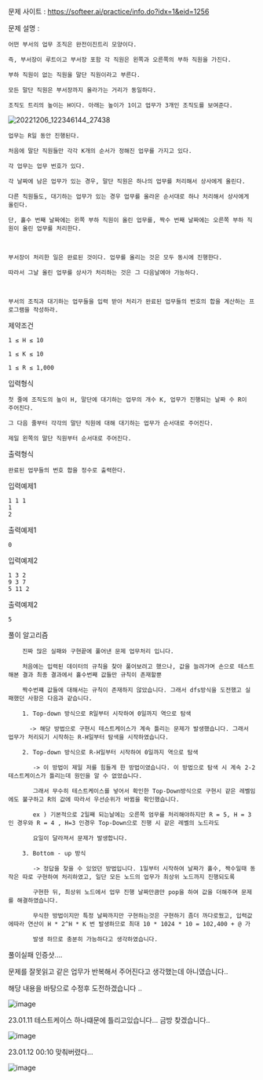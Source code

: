 문제 사이트 : https://softeer.ai/practice/info.do?idx=1&eid=1256

문제 설명 :

    어떤 부서의 업무 조직은 완전이진트리 모양이다. 

    즉, 부서장이 루트이고 부서장 포함 각 직원은 왼쪽과 오른쪽의 부하 직원을 가진다. 

    부하 직원이 없는 직원을 말단 직원이라고 부른다.

    모든 말단 직원은 부서장까지 올라가는 거리가 동일하다. 

    조직도 트리의 높이는 H이다. 아래는 높이가 1이고 업무가 3개인 조직도를 보여준다.



![20221206_122346144_27438](https://user-images.githubusercontent.com/57944215/211566613-d7814cab-8411-44f3-9f98-cdc40bed19e5.jpg)




    업무는 R일 동안 진행된다. 

    처음에 말단 직원들만 각각 K개의 순서가 정해진 업무를 가지고 있다. 

    각 업무는 업무 번호가 있다. 

    각 날짜에 남은 업무가 있는 경우, 말단 직원은 하나의 업무를 처리해서 상사에게 올린다.

    다른 직원들도, 대기하는 업무가 있는 경우 업무를 올라온 순서대로 하나 처리해서 상사에게 올린다.

    단, 홀수 번째 날짜에는 왼쪽 부하 직원이 올린 업무를, 짝수 번째 날짜에는 오른쪽 부하 직원이 올린 업무를 처리한다.



    부서장이 처리한 일은 완료된 것이다. 업무를 올리는 것은 모두 동시에 진행한다.

    따라서 그날 올린 업무를 상사가 처리하는 것은 그 다음날에야 가능하다.



    부서의 조직과 대기하는 업무들을 입력 받아 처리가 완료된 업무들의 번호의 합을 계산하는 프로그램을 작성하라.

제약조건

    1 ≤ H ≤ 10

    1 ≤ K ≤ 10

    1 ≤ R ≤ 1,000

입력형식

    첫 줄에 조직도의 높이 H, 말단에 대기하는 업무의 개수 K, 업무가 진행되는 날짜 수 R이 주어진다.

    그 다음 줄부터 각각의 말단 직원에 대해 대기하는 업무가 순서대로 주어진다.

    제일 왼쪽의 말단 직원부터 순서대로 주어진다.

출력형식

    완료된 업무들의 번호 합을 정수로 출력한다.

입력예제1

    1 1 1
    1
    2

출력예제1

    0

입력예제2

    1 3 2
    9 3 7
    5 11 2

출력예제2

    5

풀이 알고리즘

        진짜 많은 실패와 구현끝에 풀어낸 문제 업무처리 입니다.
        
        처음에는 입력된 데이터의 규칙을 찾아 풀어보려고 했으나, 값을 늘려가며 손으로 테스트해본 결과 최종 결과에서 홀수번째 값들만 규칙이 존재할뿐
        
        짝수번쨰 값들에 대해서는 규칙이 존재하지 않았습니다. 그래서 dfs방식을 도전했고 실패했던 사항은 다음과 같습니다.
        
        1. Top-down 방식으로 R일부터 시작하여 0일까지 역으로 탐색
        
          -> 해당 방법으로 구현시 테스트케이스가 계속 틀리는 문제가 발생했습니다. 그래서 업무가 처리되기 시작하는 R-H일부터 탐색을 시작하였습니다.
          
        2. Top-down 방식으로 R-H일부터 시작하여 0일까지 역으로 탐색
           
           -> 이 방법이 제일 저를 힘들게 한 방법이였습니다. 이 방법으로 탐색 시 계속 2-2 테스트케이스가 틀리는데 원인을 알 수 없었습니다.
           
           그래서 무수히 테스트케이스를 넣어서 확인한 Top-Down방식으로 구현시 같은 레벨임에도 불구하고 R의 값에 따라서 우선순위가 바뀜을 확인했습니다.
           
           ex ) 기본적으로 2일째 되는날에는 오른쪽 엄무를 처리해야하지만 R = 5, H = 3 인 경우와 R = 4 , H=3 인경우 Top-Down으로 진행 시 같은 레벨의 노드라도
           
           요일이 달라져서 문제가 발생합니다.
           
        3. Bottom - up 방식
        
           -> 정답을 찾을 수 있었던 방법입니다. 1일부터 시작하여 날짜가 홀수, 짝수일때 동작은 따로 구현하여 처리하였고, 일단 모든 노드의 업무가 최상위 노드까지 진행되도록
           
           구현한 뒤, 최상위 노드에서 업무 진행 날짜만큼만 pop을 하여 값을 더해주며 문제를 해결하였습니다.
           
           무식한 방법이지만 특정 날짜까지만 구현하는것은 구현하기 좀더 까다로웠고, 입력값에따라 연산이 H * 2^H * K 번 발생하므로 최대 10 * 1024 * 10 = 102,400 + @ 가
           
           발생 하므로 충분히 가능하다고 생각하였습니다.
          
        
        
풀이실패 인증샷....

문제를 잘못읽고 같은 업무가 반복해서 주어진다고 생각했는데 아니였습니다..

해당 내용을 바탕으로 수정후 도전하겠습니다 ..

![image](https://user-images.githubusercontent.com/57944215/211566424-f175a663-f183-4a48-8332-0b57ff387f8f.png)

23.01.11
테스트케이스 하나떄문에 틀리고있습니다... 금방 찾겠습니다..

![image](https://user-images.githubusercontent.com/57944215/211834819-a9336806-fc6e-481a-8727-2a3408fb3e9a.png)

23.01.12 00:10 맞춰버렸다...

![image](https://user-images.githubusercontent.com/57944215/211842043-6e26a132-3812-4c3f-ae35-231c6bc9ca36.png)

